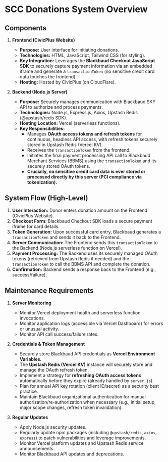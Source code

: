 # SCC Donations System Overview

## Components

1. **Frontend (CivicPlus Website)**
    * **Purpose:** User interface for initiating donations.
    * **Technologies:** HTML, JavaScript, Tailwind CSS (for styling).
    * **Key Integration:** Leverages the **Blackbaud Checkout JavaScript SDK** to securely capture payment information via an embedded iframe and generate a `transactionToken` (no sensitive credit card data touches the frontend).
    * **Hosting:** Hosted by CivicPlus (on CloudFlare).

2. **Backend (Node.js Server)**
    * **Purpose:** Securely manages communication with Blackbaud SKY API to authorize and process payments.
    * **Technologies:** Node.js, Express.js, Axios, Upstash Redis (@upstash/redis SDK).
    * **Hosting Location:** Vercel (serverless functions).
    * **Key Responsibilities:**
        * Manages **OAuth access tokens and refresh tokens** for continuous, headless API access, with refresh tokens securely stored in Upstash Redis (Vercel KV).
        * Receives the `transactionToken` from the frontend.
        * Initiates the final payment processing API call to Blackbaud Merchant Services (BBMS) using the `transactionToken` and its securely stored OAuth tokens.
        * **Crucially, no sensitive credit card data is ever stored or processed directly by this server (PCI compliance via tokenization).**

## System Flow (High-Level)

1. **User Interaction:** Donor enters donation amount on the Frontend (CivicPlus Website).
2. **Checkout Form:** Blackbaud Checkout SDK loads a secure payment iframe for card details.
3. **Token Generation:** Upon successful card entry, Blackbaud generates a `transactionToken` and sends it back to the Frontend.
4. **Server Communication:** The Frontend sends this `transactionToken` to the Backend (Node.js serverless function on Vercel).
5. **Payment Processing:** The Backend uses its securely managed OAuth tokens (retrieved from Upstash Redis if needed) and the `transactionToken` to call the BBMS API and complete the donation.
6. **Confirmation:** Backend sends a response back to the Frontend (e.g., success/failure).

## Maintenance Requirements

1. **Server Monitoring**
    * Monitor Vercel deployment health and serverless function invocations.
    * Monitor application logs (accessible via Vercel Dashboard) for errors or unusual activity.
    * Monitor API call success/failure rates.

2. **Credentials & Token Management**
    * Securely store Blackbaud API credentials as **Vercel Environment Variables.**
    * The **Upstash Redis (Vercel KV)** instance will securely store and manage the OAuth refresh token.
    * Implement a strategy for **refreshing OAuth access tokens** automatically before they expire (already handled by `server.js`).
    * Plan for annual API key rotation (client ID/secret) as a security best practice.
    * Maintain Blackbaud organizational authentication for manual authorization/re-authorization when necessary (e.g., initial setup, major scope changes, refresh token invalidation).

3. **Regular Updates**
    * Apply Node.js security updates.
    * Regularly update npm packages (including `@upstash/redis`, `axios`, `express`) to patch vulnerabilities and leverage improvements.
    * Monitor Vercel platform updates and Upstash Redis service announcements.
    * Monitor Blackbaud API updates and deprecations.